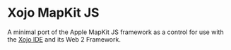 # Xojo MapKit JS
A minimal port of the Apple MapKit JS framework as a control for use with the [Xojo IDE](https://www.xojo.com) and its Web 2 Framework. 
